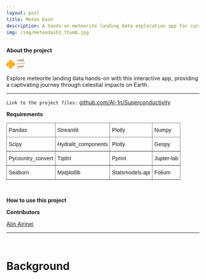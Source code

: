 ```yaml
---
layout: post
title: Meteo Dash
description: A hands-on meteorite landing data exploration app for curious minds.
img: /img/meteodash1_thumb.jpg
---
```


**About the project**

![](/img/python_icon.png) ![](/img/jupyter_icon.png)

Explore meteorite landing data hands-on with this interactive app, providing a captivating journey through celestial impacts on Earth.

---

`Link to the project files:` <a href="https://github.com/Al-1n/Superconductivity">github.com/Al-1n/Superconductivity</a> 

**Requirements**

 <style type="text/css">
.tg  {border-collapse:collapse;border-spacing:0;}
.tg td{border-color:black;border-style:solid;border-width:1px;font-family:Arial, sans-serif;font-size:14px;
  overflow:hidden;padding:10px 5px;word-break:normal;}
.tg th{border-color:black;border-style:solid;border-width:1px;font-family:Arial, sans-serif;font-size:14px;
  font-weight:normal;overflow:hidden;padding:10px 5px;word-break:normal;}
.tg .tg-0pky{border-color:inherit;text-align:left;vertical-align:top}
</style>
<table class="tg">
<thead>
  <tr>
    <th class="tg-0pky">Pandas</th>
    <th class="tg-0pky">Streamlit</th>
    <th class="tg-0pky">Plotly</th> 
    <th class="tg-0pky">Numpy</th>    
  </tr>
</thead>
<tbody>
  <tr>
    <td class="tg-0pky">Scipy</td>
    <td class="tg-0pky">Hydralit_components</td>
    <td class="tg-0pky">Plotly</td> 
    <th class="tg-0pky">Geopy</th>    
  </tr>
  <tr>
    <th class="tg-0pky">Pycountry_convert</th> 
    <td class="tg-0pky">Tqdm</td>
    <td class="tg-0pky">Pprint</td>
    <td class="tg-0pky">Jupter-lab</td>    
  </tr>
  <tr>
    <th class="tg-0pky">Seaborn</th> 
    <td class="tg-0pky">Matplotlib</td>
    <td class="tg-0pky">Statsmodels.api</td>
    <td class="tg-0pky">Folium</td>    
  </tr>
</tbody>
</table>      

<br/>

**How to use this project**

**Contributors**

<a href="https://www.linkedin.com/in/alin-airinei/">Alin Airinei</a>

---

<br/>

# Background
<br/>  



